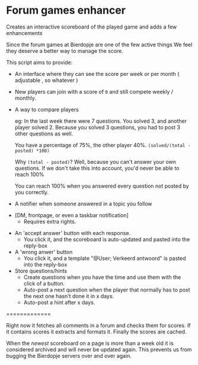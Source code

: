 # Forum games enhancer
Creates an interactive scoreboard of the played game and adds a few enhancements

Since the forum games at Bierdopje are one of the few active things
We feel they deserve a better way to manage the score.

This script aims to provide:
 - An interface where they can see the score per week or per month ( adjustable , so whatever )
  * New players can join with a score of `0` and still compete weekly / monthly.
 - A way to compare players

    eg: In the last week there were 7 questions. You solved 3, and another player solved 2.
    Because you solved 3 questions, you had to post 3 other questions as well.
    
    You have a percentage of 75%, the other player 40%.
    `(solved/(total - posted) *100)`
    
    Why `(total - posted)`? Well, because you can't answer your own questions.
    If we don't take this into account, you'd never be able to reach 100%
    
    You can reach 100% when you answered every question not posted by you correctly.
    
- A notifier when someone answered in a topic you follow
 * [DM, frontpage, or even a taskbar notification]
   * Requires extra rights.
- An 'accept answer' button with each response.
  * You click it, and the scoreboard is auto-updated and pasted into the reply-box
- A 'wrong anwer' button
  * You click it, and a template "@User; Verkeerd antwoord" is pasted into the reply-box
- Store questions/hints
  * Create questions when you have the time and use them with the click of a button.
  * Auto-post a next question when the player that normally has to post the next one hasn't done it in x days.
  * Auto-post a hint after x days.

 =============
 
Right now it fetches all comments in a forum and checks them for scores.
If it contains scores it extracts and formats it. Finally the scores are cached.
 
When the *newest* scoreboard on a page is more than a week old it is considered archived and will never be updated again.
This prevents us from bugging the Bierdopje servers over and over again.
